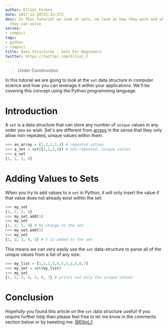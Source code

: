 ```yaml
---
author: Elliot Forbes
date: 2017-12-20T22:22:37Z
desc: In This Tutorial we look at sets, we look at how they work and what problems
  they can solve
series:
- compsci
tags:
- python
- compsci
title: Data Structures - Sets For Beginners
twitter: https://twitter.com/Elliot_F
---
```


> Under Construction

In this tutorial we are going to look at the `set` data structure in computer science and how you can leverage it within your applications. We'll be covering this concept using the Python programming language.

# Introduction

A `set` is a data structure that can store any number of `unique` values in any order you so wish. Set's are different from [arrays](/compsci/data-structures/arrays-for-beginners) in the sense that they only allow non-repeated, unique values within them.

```py
>>> an_array = [1,2,2,3,4] # repeated values
>>> a_set = set({1,2,3,4}) # non-repeated, unique values
>>> a_set
{1, 2, 3, 4}
```

# Adding Values to Sets

When you try to add values to a `set` in Python, it will only insert the value if that value does not already exist within the set:

```py
>>> my_set
{1, 2, 3, 4}
>>> my_set.add(1)
>>> my_set
{1, 2, 3, 4} # No Change to the set 
>>> my_set.add(5)
>>> my_set
{1, 2, 3, 4, 5} # 5 is added to the set
```

This means we can very easily use the `set` data-structure to parse all of the unique values from a list of any size:

```py
>>> my_list = [1,2,2,3,4,5,5,1,3,6,7]
>>> my_set = set(my_list)
>>> my_set
{1, 2, 3, 4, 5, 6, 7} # prints out only the unique values
```

# Conclusion

Hopefully you found this article on the `set` data structure useful! If you require further help then please feel free to let me know in the comments section below or by tweeting me: [@Elliot_f](https://twitter.com/elliot_f).
